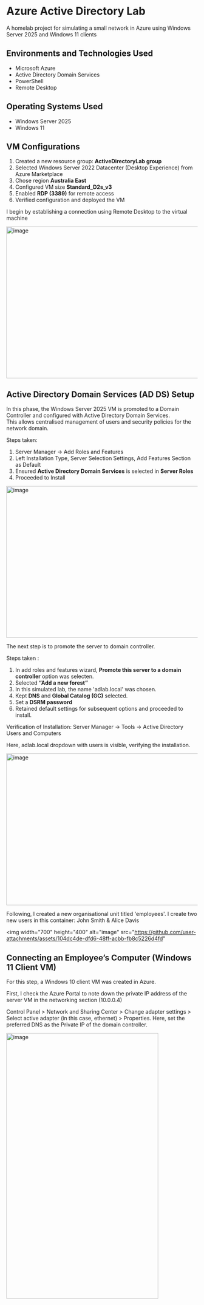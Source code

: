 # Azure Active Directory Lab
A homelab project for simulating a small network in Azure using Windows Server 2025 and Windows 11 clients
## Environments and Technologies Used
- Microsoft Azure
- Active Directory Domain Services
- PowerShell
- Remote Desktop
## Operating Systems Used
- Windows Server 2025
- Windows 11


## VM Configurations
1. Created a new resource group: **ActiveDirectoryLab group**  
2. Selected Windows Server 2022 Datacenter (Desktop Experience) from Azure Marketplace  
3. Chose region **Australia East**  
4. Configured VM size **Standard_D2s_v3**  
5. Enabled **RDP (3389)** for remote access  
6. Verified configuration and deployed the VM

I begin by establishing a connection using Remote Desktop to the virtual machine

<img width="700" height="400" alt="image" src="https://github.com/user-attachments/assets/376f9d97-e3ab-4a45-9dd1-fd7188fa98ab" />

## Active Directory Domain Services (AD DS) Setup
In this phase, the Windows Server 2025 VM is promoted to a Domain Controller and configured with Active Directory Domain Services.  
This allows centralised management of users and security policies for the network domain.

Steps taken:
1. Server Manager -> Add Roles and Features
2. Left Installation Type, Server Selection Settings, Add Features Section as Default
3. Ensured **Active Directory Domain Services** is selected in **Server Roles**
4. Proceeded to Install

<img width="700" height="400" alt="image" src="https://github.com/user-attachments/assets/0fa18097-e65f-4818-bc82-58dc7f6fe9fe" />

The next step is to promote the server to domain controller.

Steps taken :
1. In add roles and features wizard, **Promote this server to a domain controller** option was selecten.
2. Selected **“Add a new forest”**  
3. In this simulated lab, the name 'adlab.local' was chosen.
4. Kept **DNS** and **Global Catalog (GC)** selected.
5. Set a **DSRM password** 
7. Retained default settings for subsequent options and proceeded to install.

Verification of Installation:
Server Manager -> Tools -> Active Directory Users and Computers

Here, adlab.local dropdown with users is visible, verifying the installation.

   <img width="700" height="400" alt="image" src="https://github.com/user-attachments/assets/65025abc-a99a-4d1b-a40f-b08b3a3b69dd" />

Following, I created a new organisational unit titled 'employees'.
I create two new users in this container: John Smith & Alice Davis

<img width="700" height="400" alt="image" src="https://github.com/user-attachments/assets/104dc4de-dfd6-48ff-acbb-fb8c5226d4fd" 

 ## Connecting an Employee’s Computer (Windows 11 Client VM) 

For this step, a Windows 10 client VM was created in Azure.

First, I check the Azure Portal to note down the private IP address of the server VM in the networking section (10.0.0.4)

Control Panel > Network and Sharing Center > Change adapter settings > Select active adapter (in this case, ethernet) > Properties.
Here, set the preferred DNS as the Private IP of the domain controller.

<img width="400" height="700" alt="image" src="https://github.com/user-attachments/assets/d9e83fa7-b2c9-4f74-94e7-0c5961078e60" />






